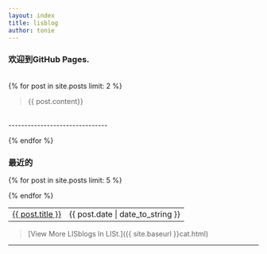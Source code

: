 ```yaml
---
layout: index
title: lisblog
author: tonie
---
```

<h3>欢迎到GitHub Pages.</h3>

<br/>
{% for post in site.posts limit: 2 %}

> {{ post.content}}
</br>
-------------------------------

{% endfor %}
<br/>

<h3>最近的</h3>
<table>
{% for post in site.posts limit: 5 %}
<tr>
	<td>
		<a href="{{ site.baseurl }}{{ post.url }}">{{ post.title }}</a>
	</td>
	<td>
		<label>{{ post.date | date_to_string }}</label>
	</td>
</tr>

{% endfor %}
</table>

> [View More LISblogs In LISt.]({{ site.baseurl }}cat.html)
-----------------------------------------------------------
